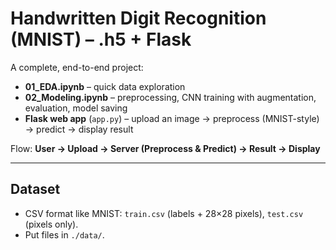 # Handwritten Digit Recognition (MNIST) – .h5 + Flask

A complete, end-to-end project:
- **01_EDA.ipynb** – quick data exploration
- **02_Modeling.ipynb** – preprocessing, CNN training with augmentation, evaluation, model saving
- **Flask web app** (`app.py`) – upload an image → preprocess (MNIST-style) → predict → display result

Flow: **User → Upload → Server (Preprocess & Predict) → Result → Display**

---

## Dataset
- CSV format like MNIST: `train.csv` (labels + 28×28 pixels), `test.csv` (pixels only).
- Put files in `./data/`.

